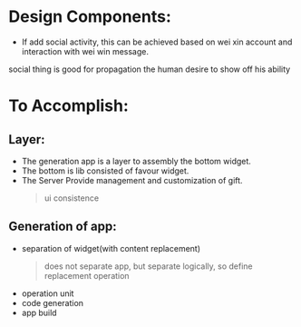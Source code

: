 # Design Components:
  - If add social activity, this can be achieved based on wei xin account and interaction with wei win message.
   > 
   social thing is good for propagation
   the human desire to show off his ability
   
# To Accomplish:
## Layer:
  - The generation app is a layer to assembly the bottom widget.
  - The bottom is lib consisted of favour widget.
  - The Server Provide management and customization of gift.
    > ui consistence
    
    
## Generation of app:
  - separation of widget(with content replacement)
     > does not separate app, but separate logically, so define replacement operation
  - operation unit
  - code generation
  - app build
  
  

